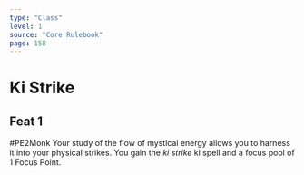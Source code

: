 ```yaml
---
type: "Class"
level: 1
source: "Core Rulebook"
page: 158
---
```

# Ki Strike
## Feat 1
#PE2Monk
Your study of the flow of mystical energy allows you to harness it into your physical strikes. You gain the *ki strike* ki spell and a focus pool of 1 Focus Point.